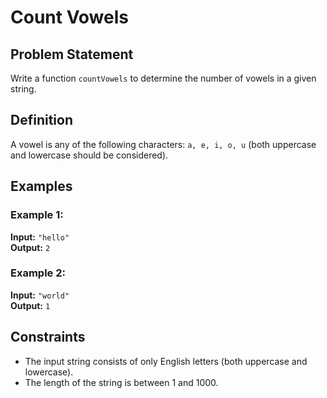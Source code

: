 # Count Vowels

## Problem Statement

Write a function `countVowels` to determine the number of vowels in a given string.

## Definition

A vowel is any of the following characters: `a, e, i, o, u` (both uppercase and lowercase should be considered).

## Examples

### Example 1:

**Input:** `"hello"`  
**Output:** `2`

### Example 2:

**Input:** `"world"`  
**Output:** `1`

## Constraints

- The input string consists of only English letters (both uppercase and lowercase).  
- The length of the string is between 1 and 1000.  
